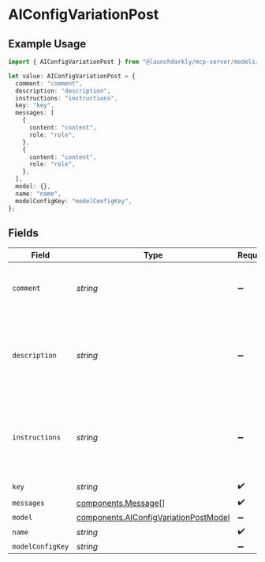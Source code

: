 # AIConfigVariationPost

## Example Usage

```typescript
import { AIConfigVariationPost } from "@launchdarkly/mcp-server/models/components";

let value: AIConfigVariationPost = {
  comment: "comment",
  description: "description",
  instructions: "instructions",
  key: "key",
  messages: [
    {
      content: "content",
      role: "role",
    },
    {
      content: "content",
      role: "role",
    },
  ],
  model: {},
  name: "name",
  modelConfigKey: "modelConfigKey",
};
```

## Fields

| Field                                                                                          | Type                                                                                           | Required                                                                                       | Description                                                                                    |
| ---------------------------------------------------------------------------------------------- | ---------------------------------------------------------------------------------------------- | ---------------------------------------------------------------------------------------------- | ---------------------------------------------------------------------------------------------- |
| `comment`                                                                                      | *string*                                                                                       | :heavy_minus_sign:                                                                             | Human-readable description of this variation                                                   |
| `description`                                                                                  | *string*                                                                                       | :heavy_minus_sign:                                                                             | Returns the description for the agent. This is only returned for agent variations.             |
| `instructions`                                                                                 | *string*                                                                                       | :heavy_minus_sign:                                                                             | Returns the instructions for the agent. This is only returned for agent variations.            |
| `key`                                                                                          | *string*                                                                                       | :heavy_check_mark:                                                                             | N/A                                                                                            |
| `messages`                                                                                     | [components.Message](../../models/components/message.md)[]                                     | :heavy_check_mark:                                                                             | N/A                                                                                            |
| `model`                                                                                        | [components.AIConfigVariationPostModel](../../models/components/aiconfigvariationpostmodel.md) | :heavy_minus_sign:                                                                             | N/A                                                                                            |
| `name`                                                                                         | *string*                                                                                       | :heavy_check_mark:                                                                             | N/A                                                                                            |
| `modelConfigKey`                                                                               | *string*                                                                                       | :heavy_minus_sign:                                                                             | N/A                                                                                            |